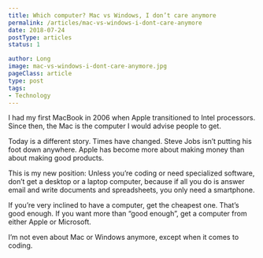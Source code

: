 ```yaml
---
title: Which computer? Mac vs Windows, I don’t care anymore
permalink: /articles/mac-vs-windows-i-dont-care-anymore
date: 2018-07-24
postType: articles
status: 1

author: Long
image: mac-vs-windows-i-dont-care-anymore.jpg
pageClass: article
type: post
tags:
- Technology
---
```


I had my first MacBook in 2006 when Apple transitioned to Intel processors. Since then, the Mac is the computer I would advise people to get.

Today is a different story. Times have changed. Steve Jobs isn’t putting his foot down anywhere. Apple has become more about making money than about making good products.

This is my new position: Unless you’re coding or need specialized software, don’t get a desktop or a laptop computer, because if all you do is answer email and write documents and spreadsheets, you only need a smartphone.

If you’re very inclined to have a computer, get the cheapest one. That’s good enough. If you want more than “good enough”, get a computer from either Apple or Microsoft.

I’m not even about Mac or Windows anymore, except when it comes to coding.

